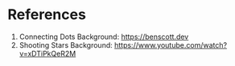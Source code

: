 # References
1. Connecting Dots Background: https://benscott.dev
2. Shooting Stars Background: https://www.youtube.com/watch?v=xDTiPkQeR2M
